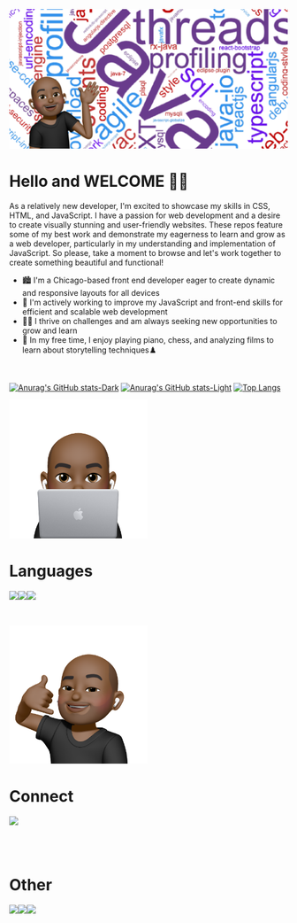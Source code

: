 <img src="Banner.png"/>

# Hello and **WELCOME** 👋🏾

As a relatively new developer, I'm excited to showcase my skills in CSS, HTML, and JavaScript. I have a passion for web development and a desire to create visually stunning and user-friendly websites. These repos feature some of my best work and demonstrate my eagerness to learn and grow as a web developer, particularly in my understanding and implementation of JavaScript. So please, take a moment to browse and let's work together to create something beautiful and functional!

- 🏙️ I'm a Chicago-based front end developer eager to create dynamic and responsive layouts for all devices
- 👾 I'm actively working to improve my JavaScript and front-end skills for efficient and scalable web development
- 🏋🏾 I thrive on challenges and am always seeking new opportunities to grow and learn
- 🎼 In my free time, I enjoy playing piano, chess, and analyzing films to learn about storytelling techniques♟️

<br>

[![Anurag's GitHub stats-Dark](https://github-readme-stats.vercel.app/api?username=anuraghazra&show_icons=true&theme=material-palenight#gh-dark-mode-only)](https://github.com/anuraghazra/github-readme-stats#gh-dark-mode-only)
[![Anurag's GitHub stats-Light](https://github-readme-stats.vercel.app/api?username=bobbe86&show_icons=true&theme=buefy#gh-light-mode-only)](https://github.com/anuraghazra/github-readme-stats#gh-light-mode-only)
[![Top Langs](https://github-readme-stats.vercel.app/api/top-langs/?username=bobbe86&layout=compact)](https://github.com/anuraghazra/github-readme-stats)

<p>
<img width="250" src="MemojiLaptop.png"/>

# Languages

<img align="left" src="https://img.shields.io/badge/css3-%231572B6.svg?style=for-the-badge&logo=css3&logoColor=white"/>
<img align="left" src="https://img.shields.io/badge/javascript-%23323330.svg?style=for-the-badge&logo=javascript&logoColor=%23F7DF1E" />
<img align="left" src="https://img.shields.io/badge/html5-%23E34F26.svg?style=for-the-badge&logo=html5&logoColor=white" />
<br>
</p>

<br>



<p>
<img width="250" src="MemojiCall.png" />

<br>

# Connect
<a href="https://www.linkedin.com/in/bobby-salazar-609147266/">
<img align="left" src="https://img.shields.io/badge/linkedin-%230077B5.svg?style=for-the-badge&logo=linkedin&logoColor=white" />
</a>
</p>

<br>

<br>

<br>

<br>

<p>


# Other
<a href="https://www.freecodecamp.org/YourGrace">
<img align="left" src="https://img.shields.io/badge/Freecodecamp-%23123.svg?&style=for-the-badge&logo=freecodecamp&logoColor=green" />
</a>
<a href="https://codepen.io/bobby-salazar">
<img align="left" src="https://img.shields.io/badge/Codepen-000000?style=for-the-badge&logo=codepen&logoColor=white" />
</a>
<a href="https://www.udemy.com/user/bobby-salazar-3/">
<img align="left" src="https://img.shields.io/badge/Udemy-A435F0?style=for-the-badge&logo=Udemy&logoColor=white" />
</a>
</p>

